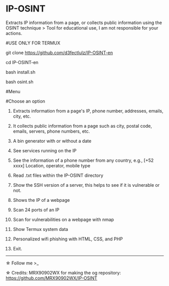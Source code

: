 # IP-OSINT
Extracts IP information from a page, or collects public information using the OSINT technique > Tool for educational use, I am not responsible for your actions.


#USE ONLY FOR TERMUX


git clone https://github.com/d3fectlulz/IP-OSINT-en


cd IP-OSINT-en


bash install.sh


bash osint.sh


#Menu 


#Choose an option 
1) Extracts information from a page's IP, phone number, addresses, emails, city, etc.


2) It collects public information from a page such as city, postal code, emails, servers, phone numbers, etc.


3) A bin generator with or without a date


4) See services running on the IP


5) See the information of a phone number from any country, e.g., [+52 xxxx] Location, operator, mobile type


6) Read .txt files within the IP-OSINT directory


7) Show the SSH version of a server, this helps to see if it is vulnerable or not. 


8) Shows the IP of a webpage


9) Scan 24 ports of an IP


10) Scan for vulnerabilities on a webpage with nmap


11) Show Termux system data


12) Personalized wifi phishing with HTML, CSS, and PHP


99) Exit.


*****
☆ Follow me >_


☆ Credits: MRX90902WX for making the og repository: https://github.com/MRX90902WX/IP-OSINT
